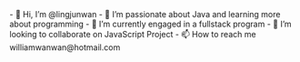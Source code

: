 <link href="https://fonts.googleapis.com/css?family=Lora:400,700|Roboto:300,400,500,700,900" rel="stylesheet">
- 👋 Hi, I’m @lingjunwan
- 👀 I’m passionate about Java and learning more about programming
- 🌱 I’m currently engaged in a fullstack program
- 💞️ I’m looking to collaborate on JavaScript Project
- 📫 How to reach me williamwanwan@hotmail.com

<!---
lingjunwan/lingjunwan is a ✨ special ✨ repository because its `README.md` (this file) appears on your GitHub profile.
You can click the Preview link to take a look at your changes.
--->

